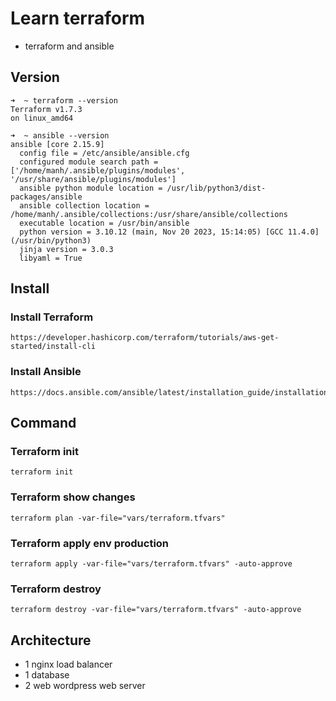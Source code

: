 # Learn terraform
- terraform and ansible

## Version
```shell
➜  ~ terraform --version
Terraform v1.7.3
on linux_amd64

➜  ~ ansible --version
ansible [core 2.15.9]
  config file = /etc/ansible/ansible.cfg
  configured module search path = ['/home/manh/.ansible/plugins/modules', '/usr/share/ansible/plugins/modules']
  ansible python module location = /usr/lib/python3/dist-packages/ansible
  ansible collection location = /home/manh/.ansible/collections:/usr/share/ansible/collections
  executable location = /usr/bin/ansible
  python version = 3.10.12 (main, Nov 20 2023, 15:14:05) [GCC 11.4.0] (/usr/bin/python3)
  jinja version = 3.0.3
  libyaml = True
```
## Install
### Install Terraform
```shell
https://developer.hashicorp.com/terraform/tutorials/aws-get-started/install-cli
```

### Install Ansible
```shell
https://docs.ansible.com/ansible/latest/installation_guide/installation_distros.html
```

## Command
### Terraform init
```shell
terraform init
```

### Terraform show changes
```shell
terraform plan -var-file="vars/terraform.tfvars"
```

### Terraform apply env production
```shell
terraform apply -var-file="vars/terraform.tfvars" -auto-approve
```

### Terraform destroy
```shell
terraform destroy -var-file="vars/terraform.tfvars" -auto-approve
```

## Architecture
- 1 nginx load balancer
- 1 database
- 2 web wordpress web server
